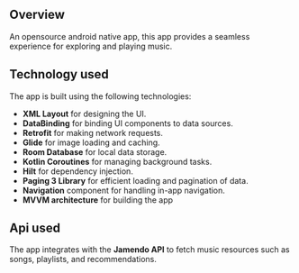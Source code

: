 ## Overview
An opensource android native app, this app provides a seamless experience for exploring and playing music.

## Technology used
The app is built using the following technologies:
- **XML Layout** for designing the UI.
- **DataBinding** for binding UI components to data sources.
- **Retrofit** for making network requests.
- **Glide** for image loading and caching.
- **Room Database** for local data storage.
- **Kotlin Coroutines** for managing background tasks.
- **Hilt** for dependency injection.
- **Paging 3 Library** for efficient loading and pagination of data.
- **Navigation** component for handling in-app navigation.
- **MVVM architecture** for building the app

## Api used
The app integrates with the **Jamendo API** to fetch music resources such as songs, playlists, and recommendations.
